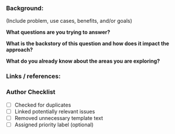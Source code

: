 ### Background:

(Include problem, use cases, benefits, and/or goals)

<!--- Please answer as many question as possible --->

**What questions are you trying to answer?**

**What is the backstory of this question and how does it impact the approach?**

**What do you already know about the areas you are exploring?**

### Links / references:

### Author Checklist

- [ ] Checked for duplicates
- [ ] Linked potentially relevant issues
- [ ] Removed unnecessary template text
- [ ] Assigned priority label (optional)

<!--- Do not change anything below this line --->
